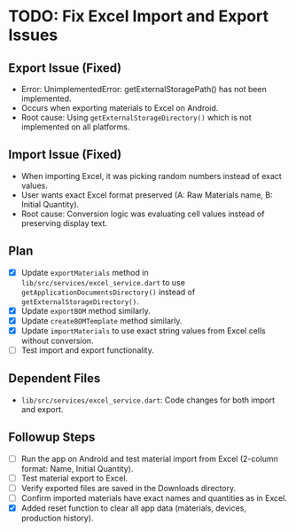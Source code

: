 # TODO: Fix Excel Import and Export Issues

## Export Issue (Fixed)
- Error: UnimplementedError: getExternalStoragePath() has not been implemented.
- Occurs when exporting materials to Excel on Android.
- Root cause: Using `getExternalStorageDirectory()` which is not implemented on all platforms.

## Import Issue (Fixed)
- When importing Excel, it was picking random numbers instead of exact values.
- User wants exact Excel format preserved (A: Raw Materials name, B: Initial Quantity).
- Root cause: Conversion logic was evaluating cell values instead of preserving display text.

## Plan
- [x] Update `exportMaterials` method in `lib/src/services/excel_service.dart` to use `getApplicationDocumentsDirectory()` instead of `getExternalStorageDirectory()`.
- [x] Update `exportBOM` method similarly.
- [x] Update `createBOMTemplate` method similarly.
- [x] Update `importMaterials` to use exact string values from Excel cells without conversion.
- [ ] Test import and export functionality.

## Dependent Files
- `lib/src/services/excel_service.dart`: Code changes for both import and export.

## Followup Steps
- [ ] Run the app on Android and test material import from Excel (2-column format: Name, Initial Quantity).
- [ ] Test material export to Excel.
- [ ] Verify exported files are saved in the Downloads directory.
- [ ] Confirm imported materials have exact names and quantities as in Excel.
- [x] Added reset function to clear all app data (materials, devices, production history).
